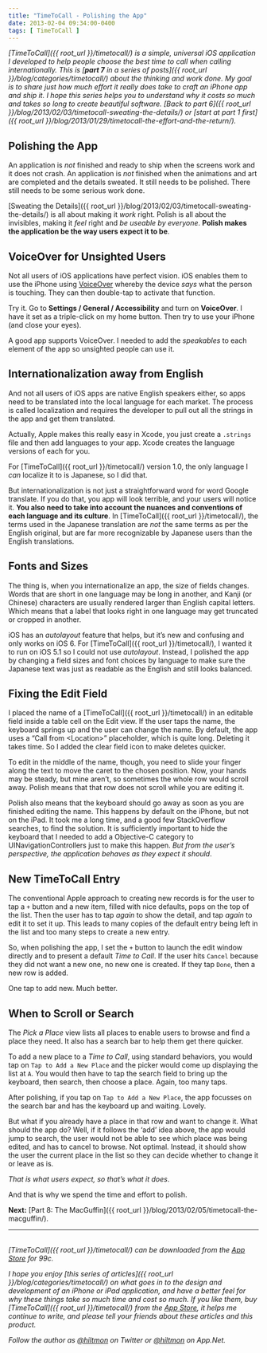 ```yaml
---
title: "TimeToCall - Polishing the App"
date: 2013-02-04 09:34:00-0400
tags: [ TimeToCall ]
---
```


*[TimeToCall]({{ root_url }}/timetocall/) is a simple, universal iOS application I developed to help people choose the best time to call when calling internationally. This is [**part 7** in a series of posts]({{ root_url }}/blog/categories/timetocall/) about the thinking and work done. My goal is to share just how much effort it really does take to craft an iPhone app and ship it. I hope this series helps you to understand why it costs so much and takes so long to create beautiful software. [Back to part 6]({{ root_url }}/blog/2013/02/03/timetocall-sweating-the-details/) or [start at part 1 first]({{ root_url }}/blog/2013/01/29/timetocall-the-effort-and-the-return/).*

## Polishing the App

An application is *not* finished and ready to ship when the screens work and it does not crash. An application is *not* finished when the animations and art are completed and the details sweated. It still needs to be polished. There still needs to be some serious work done.

[Sweating the Details]({{ root_url }}/blog/2013/02/03/timetocall-sweating-the-details/) is all about making it *work* right. Polish is all about the invisibles, making it *feel* right and *be useable by everyone*. **Polish makes the application be the way users expect it to be**.

## VoiceOver for Unsighted Users

Not all users of iOS applications have perfect vision. iOS enables them to use the iPhone using [VoiceOver](http://www.apple.com/accessibility/voiceover/) whereby the device *says* what the person is touching. They can then double-tap to activate that function.

Try it. Go to **Settings / General / Accessibility** and turn on **VoiceOver**. I have it set as a triple-click on my home button. Then try to use your iPhone (and close your eyes).

A good app supports VoiceOver. I needed to add the *speakables* to each element of the app so unsighted people can use it.

## Internationalization away from English

And not all users of iOS apps are native English speakers either, so apps need to be translated into the local language for each market. The process is called localization and requires the developer to pull out all the strings in the app and get them translated.

Actually, Apple makes this really easy in Xcode, you just create a `.strings` file and then add languages to your app. Xcode creates the language versions of each for you.

For [TimeToCall]({{ root_url }}/timetocall/) version 1.0, the only language I *can* localize it to is Japanese, so I did that.

But internationalization is not just a straightforward word for word Google translate. If you do that, you app will look terrible, and your users will notice it. **You also need to take into account the nuances and conventions of each language and its culture**. In [TimeToCall]({{ root_url }}/timetocall/), the terms used in the Japanese translation are *not* the same terms as per the English original, but are far more recognizable by Japanese users than the English translations.

## Fonts and Sizes

The thing is, when you internationalize an app, the size of fields changes. Words that are short in one language may be long in another, and Kanji (or Chinese) characters are usually rendered larger than English capital letters. Which means that a label that looks right in one language may get truncated or cropped in another.

iOS has an *autolayout* feature that helps, but it’s new and confusing and only works on iOS 6. For [TimeToCall]({{ root_url }}/timetocall/), I wanted it to run on iOS 5.1 so I could not use *autolayout*. Instead, I polished the app by changing a field sizes and font choices by language to make sure the Japanese text was just as readable as the English and still looks balanced.

## Fixing the Edit Field

I placed the name of a [TimeToCall]({{ root_url }}/timetocall/) in an editable field inside a table cell on the Edit view. If the user taps the name, the keyboard springs up and the user can change the name. By default, the app uses a “Call from &lt;Location&gt;” placeholder, which is quite long. Deleting it takes time. So I added the clear field icon to make deletes quicker.

To edit in the middle of the name, though, you need to slide your finger along the text to move the caret to the chosen position. Now, your hands may be steady, but mine aren’t, so sometimes the whole row would scroll away. Polish means that that row does not scroll while you are editing it.

Polish also means that the keyboard should go away as soon as you are finished editing the name. This happens by default on the iPhone, but not on the iPad. It took me a long time, and a good few StackOverflow searches, to find the solution. It is sufficiently important to hide the keyboard that I needed to add a Objective-C category to UINavigationControllers just to make this happen. *But from the user’s perspective, the application behaves as they expect it should*.

## New TimeToCall Entry

The conventional Apple approach to creating new records is for the user to tap a `+` button and a new item, filled with nice defaults, pops on the top of the list. Then the user has to tap *again* to show the detail, and tap *again* to edit it to set it up. This leads to many copies of the default entry being left in the list and too many steps to create a new entry.

So, when polishing the app, I set the `+` button to launch the edit window directly and to present a default *Time to Call*. If the user hits `Cancel` because they did not want a new one, no new one is created. If they tap `Done`, then a new row is added.

One tap to add new. Much better.

## When to Scroll or Search

The *Pick a Place* view lists all places to enable users to browse and find a place they need. It also has a search bar to help them get there quicker.

To add a new place to a *Time to Call*, using standard behaviors, you would tap on `Tap to Add a New Place` and the picker would come up displaying the list at `A`. You would then have to tap the search field to bring up the keyboard, then search, then choose a place. Again, too many taps.

After polishing, if you tap on `Tap to Add a New Place`, the app focusses on the search bar and has the keyboard up and waiting. Lovely.

But what if you already have a place in that row and want to change it. What should the app do? Well, if it follows the ‘add’ idea above, the app would jump to search, the user would not be able to see which place was being edited, and has to cancel to browse. Not optimal. Instead, it should show the user the current place in the list so they can decide whether to change it or leave as is. 

*That is what users expect, so that’s what it does*.

And that is why we spend the time and effort to polish.

**Next:** [Part 8: The MacGuffin]({{ root_url }}/blog/2013/02/05/timetocall-the-macguffin/).

---
&nbsp;  
*[TimeToCall]({{ root_url }}/timetocall/) can be downloaded from the [App Store](https://itunes.apple.com/us/app/timetocall/id596429979?ls=1&mt=8) for 99c.*

*I hope you enjoy [this series of articles]({{ root_url }}/blog/categories/timetocall/) on what goes in to the design and development of an iPhone or iPad application, and have a better feel for why these things take so much time and cost so much. If you like them, buy [TimeToCall]({{ root_url }}/timetocall/) from the [App Store](https://itunes.apple.com/us/app/timetocall/id596429979?ls=1&mt=8), it helps me continue to write, and please tell your friends about these articles and this product.*

*Follow the author as [@hiltmon](https://twitter.com/hiltmon) on Twitter or [@hiltmon](http://alpha.app.net/hiltmon) on App.Net.*
